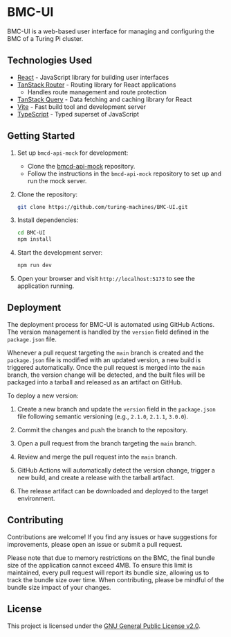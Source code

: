 # BMC-UI

BMC-UI is a web-based user interface for managing and configuring the BMC of a Turing Pi cluster.

## Technologies Used

- [React](https://reactjs.org/) - JavaScript library for building user interfaces
- [TanStack Router](https://tanstack.com/router) - Routing library for React applications
  - Handles route management and route protection
- [TanStack Query](https://tanstack.com/query) - Data fetching and caching library for React
- [Vite](https://vitejs.dev/) - Fast build tool and development server
- [TypeScript](https://www.typescriptlang.org/) - Typed superset of JavaScript

## Getting Started

1. Set up `bmcd-api-mock` for development:
   - Clone the [bmcd-api-mock](https://github.com/barrenechea/bmcd-api-mock) repository.
   - Follow the instructions in the `bmcd-api-mock` repository to set up and run the mock server.

2. Clone the repository:

   ```bash
   git clone https://github.com/turing-machines/BMC-UI.git
   ```

3. Install dependencies:

   ```bash
   cd BMC-UI
   npm install
   ```

4. Start the development server:

   ```bash
   npm run dev
   ```

5. Open your browser and visit `http://localhost:5173` to see the application running.

## Deployment

The deployment process for BMC-UI is automated using GitHub Actions. The version management is handled by the `version` field defined in the `package.json` file.

Whenever a pull request targeting the `main` branch is created and the `package.json` file is modified with an updated version, a new build is triggered automatically. Once the pull request is merged into the `main` branch, the version change will be detected, and the built files will be packaged into a tarball and released as an artifact on GitHub.

To deploy a new version:

1. Create a new branch and update the `version` field in the `package.json` file following semantic versioning (e.g., `2.1.0`, `2.1.1`, `3.0.0`).

2. Commit the changes and push the branch to the repository.

3. Open a pull request from the branch targeting the `main` branch.

4. Review and merge the pull request into the `main` branch.

5. GitHub Actions will automatically detect the version change, trigger a new build, and create a release with the tarball artifact.

6. The release artifact can be downloaded and deployed to the target environment.

## Contributing

Contributions are welcome! If you find any issues or have suggestions for improvements, please open an issue or submit a pull request.

Please note that due to memory restrictions on the BMC, the final bundle size of the application cannot exceed 4MB. To ensure this limit is maintained, every pull request will report its bundle size, allowing us to track the bundle size over time. When contributing, please be mindful of the bundle size impact of your changes.

## License

This project is licensed under the [GNU General Public License v2.0](LICENSE).
